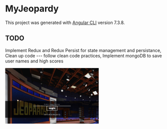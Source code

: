 # MyJeopardy

This project was generated with [Angular CLI](https://github.com/angular/angular-cli) version 7.3.8.


## TODO
Implement Redux and Redux Persist for state management and persistance, 
Clean up code --- follow clean code practices,
Implement mongoDB to save user names and high scores 


<img src="jeopardyGif.gif?raw=true" width="300px">
